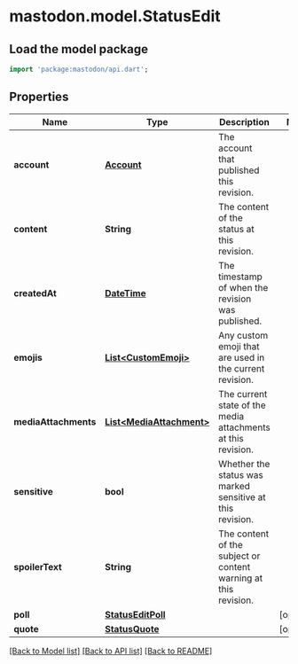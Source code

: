 # mastodon.model.StatusEdit

## Load the model package
```dart
import 'package:mastodon/api.dart';
```

## Properties
Name | Type | Description | Notes
------------ | ------------- | ------------- | -------------
**account** | [**Account**](Account.md) | The account that published this revision. | 
**content** | **String** | The content of the status at this revision. | 
**createdAt** | [**DateTime**](DateTime.md) | The timestamp of when the revision was published. | 
**emojis** | [**List&lt;CustomEmoji&gt;**](CustomEmoji.md) | Any custom emoji that are used in the current revision. | 
**mediaAttachments** | [**List&lt;MediaAttachment&gt;**](MediaAttachment.md) | The current state of the media attachments at this revision. | 
**sensitive** | **bool** | Whether the status was marked sensitive at this revision. | 
**spoilerText** | **String** | The content of the subject or content warning at this revision. | 
**poll** | [**StatusEditPoll**](StatusEditPoll.md) |  | [optional] 
**quote** | [**StatusQuote**](StatusQuote.md) |  | [optional] 

[[Back to Model list]](../README.md#documentation-for-models) [[Back to API list]](../README.md#documentation-for-api-endpoints) [[Back to README]](../README.md)


